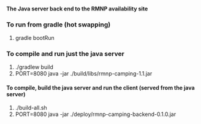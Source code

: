 #### The Java server back end to the RMNP availability site
### To run from gradle (hot swapping)
1. gradle bootRun

### To compile and run just the java server
1. ./gradlew build
2.  PORT=8080 java -jar ./build/libs/rmnp-camping-1.1.jar

#### To compile, build the java server and run the client (served from the java server)
1. ./build-all.sh
2. PORT=8080 java -jar ./deploy/rmnp-camping-backend-0.1.0.jar

